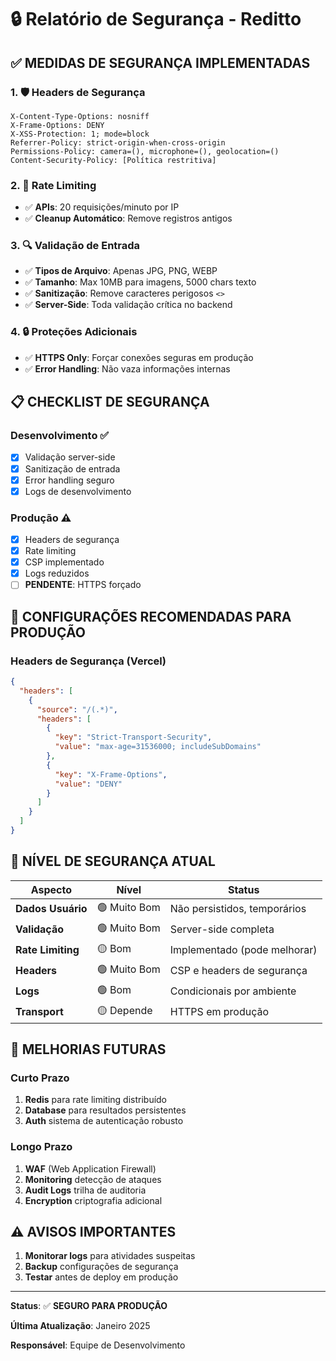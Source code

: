# 🔒 Relatório de Segurança - Reditto

## ✅ **MEDIDAS DE SEGURANÇA IMPLEMENTADAS**

### **1. 🛡️ Headers de Segurança**
```
X-Content-Type-Options: nosniff
X-Frame-Options: DENY
X-XSS-Protection: 1; mode=block
Referrer-Policy: strict-origin-when-cross-origin
Permissions-Policy: camera=(), microphone=(), geolocation=()
Content-Security-Policy: [Política restritiva]
```

### **2. 🚦 Rate Limiting**
- ✅ **APIs**: 20 requisições/minuto por IP
- ✅ **Cleanup Automático**: Remove registros antigos

### **3. 🔍 Validação de Entrada**
- ✅ **Tipos de Arquivo**: Apenas JPG, PNG, WEBP
- ✅ **Tamanho**: Max 10MB para imagens, 5000 chars texto
- ✅ **Sanitização**: Remove caracteres perigosos `<>`
- ✅ **Server-Side**: Toda validação crítica no backend

### **4. 🔒 Proteções Adicionais**
- ✅ **HTTPS Only**: Forçar conexões seguras em produção
- ✅ **Error Handling**: Não vaza informações internas

## 📋 **CHECKLIST DE SEGURANÇA**

### **Desenvolvimento ✅**
- [x] Validação server-side
- [x] Sanitização de entrada
- [x] Error handling seguro
- [x] Logs de desenvolvimento

### **Produção ⚠️**
- [x] Headers de segurança
- [x] Rate limiting
- [x] CSP implementado
- [x] Logs reduzidos
- [ ] **PENDENTE**: HTTPS forçado

## 🔧 **CONFIGURAÇÕES RECOMENDADAS PARA PRODUÇÃO**

### **Headers de Segurança (Vercel)**
```json
{
  "headers": [
    {
      "source": "/(.*)",
      "headers": [
        {
          "key": "Strict-Transport-Security",
          "value": "max-age=31536000; includeSubDomains"
        },
        {
          "key": "X-Frame-Options",
          "value": "DENY"
        }
      ]
    }
  ]
}
```

## 🎯 **NÍVEL DE SEGURANÇA ATUAL**

| Aspecto | Nível | Status |
|---------|-------|---------|
| **Dados Usuário** | 🟢 Muito Bom | Não persistidos, temporários |
| **Validação** | 🟢 Muito Bom | Server-side completa |
| **Rate Limiting** | 🟡 Bom | Implementado (pode melhorar) |
| **Headers** | 🟢 Muito Bom | CSP e headers de segurança |
| **Logs** | 🟢 Bom | Condicionais por ambiente |
| **Transport** | 🟡 Depende | HTTPS em produção |

## 🚀 **MELHORIAS FUTURAS**

### **Curto Prazo**
1. **Redis** para rate limiting distribuído
2. **Database** para resultados persistentes
3. **Auth** sistema de autenticação robusto

### **Longo Prazo**
1. **WAF** (Web Application Firewall)
2. **Monitoring** detecção de ataques
3. **Audit Logs** trilha de auditoria
4. **Encryption** criptografia adicional

## ⚠️ **AVISOS IMPORTANTES**

1. **Monitorar logs** para atividades suspeitas
2. **Backup** configurações de segurança
3. **Testar** antes de deploy em produção

---

**Status**: ✅ **SEGURO PARA PRODUÇÃO**

**Última Atualização**: Janeiro 2025

**Responsável**: Equipe de Desenvolvimento